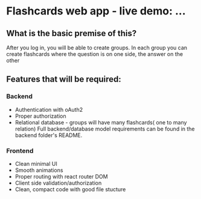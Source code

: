 # Flashcards web app - live demo: ...

## What is the basic premise of this?

After you log in, you will be able to create groups. In each group you can create flashcards
where the question is on one side, the answer on the other

## Features that will be required:

### Backend

- Authentication with oAuth2
- Proper authorization
- Relational database - groups will have many flashcards( one to many relation)
  Full backend/database model requirements can be found in the backend folder's README.

### Frontend

- Clean minimal UI
- Smooth animations
- Proper routing with react router DOM
- Client side validation/authorization
- Clean, compact code with good file stucture
